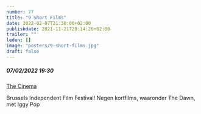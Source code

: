 ```yaml
---
number: 77
title: "9 Short Films"
date: 2022-02-07T21:30:00+02:00
publishdate: 2021-11-21T20:14:26+02:00
trailer: ""
leden: []
image: "posters/9-short-films.jpg"
draft: false
---
```


##### 07/02/2022 19:30

[The Cinema](http://www.brusselsfilmfestival.org/monday-7-feb-1930)

Brussels Independent Film Festival!
Negen kortfilms, waaronder The Dawn, met Iggy Pop
<!--more-->
